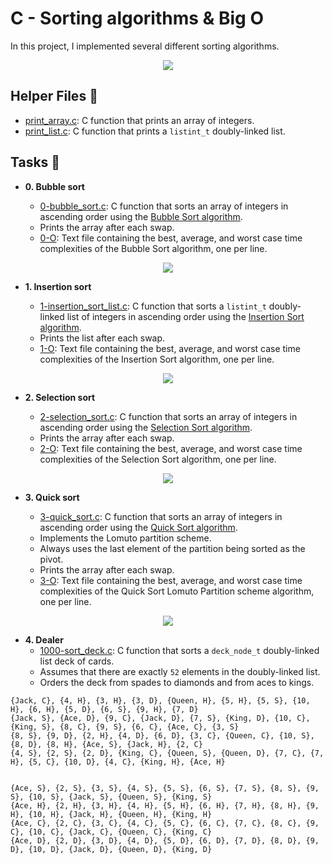 # C - Sorting algorithms & Big O

In this project, I implemented several different sorting algorithms.

<p align="center">
 <img src= "https://s3.eu-west-3.amazonaws.com/hbtn.intranet.project.files/holbertonschool-low_level_programming/248/willy-wonka.png">
 
 ## Helper Files :raised_hands:

- [print_array.c](./print_array.c): C function that prints an array of integers.
- [print_list.c](./print_list.c): C function that prints a `listint_t` doubly-linked list.

## Tasks :page_with_curl:

- **0. Bubble sort**

  - [0-bubble_sort.c](./0-bubble_sort.c): C function that sorts an array of integers in ascending order using the [Bubble Sort algorithm](https://en.wikipedia.org/wiki/Bubble_sort).
  - Prints the array after each swap.
  - [0-O](./0-O): Text file containing the best, average, and worst case time complexities of the Bubble Sort algorithm, one per line.
  
 <p align="center">
 <img src= "https://upload.wikimedia.org/wikipedia/commons/c/c8/Bubble-sort-example-300px.gif">
  
- **1. Insertion sort**

  - [1-insertion_sort_list.c](./1-insertion_sort_list.c): C function that sorts a `listint_t` doubly-linked list of integers in ascending order using the
    [Insertion Sort algorithm](https://en.wikipedia.org/wiki/Insertion_sort).
  - Prints the list after each swap.
  - [1-O](./1-O): Text file containing the best, average, and worst case time complexities of the Insertion Sort algorithm, one per line.

<p align="center">
<img src= "https://upload.wikimedia.org/wikipedia/commons/0/0f/Insertion-sort-example-300px.gif">

- **2. Selection sort**

  - [2-selection_sort.c](./2-selection_sort.c): C function that sorts an array of integers in ascending order using the [Selection Sort algorithm](https://en.wikipedia.org/wiki/Selection_sort).
  - Prints the array after each swap.
  - [2-O](./2-O): Text file containing the best, average, and worst case time complexities of the Selection Sort algorithm, one per line.
  
<p align="center">
<img src= "https://upload.wikimedia.org/wikipedia/commons/9/94/Selection-Sort-Animation.gif">

- **3. Quick sort**

  - [3-quick_sort.c](./3-quick_sort.c): C function that sorts an array of integers in ascending order using the [Quick Sort algorithm](https://en.wikipedia.org/wiki/Quicksort).
  - Implements the Lomuto partition scheme.
  - Always uses the last element of the partition being sorted as the pivot.
  - Prints the array after each swap.
  - [3-O](./3-O): Text file containing the best, average, and worst case time complexities of the Quick Sort Lomuto Partition scheme algorithm, one per line.
  
<p align="center">
<img src= "https://upload.wikimedia.org/wikipedia/commons/6/6a/Sorting_quicksort_anim.gif">

- **4. Dealer**
  - [1000-sort_deck.c](./1000-sort_deck.c): C function that sorts a `deck_node_t` doubly-linked list deck of cards.
  - Assumes that there are exactly `52` elements in the doubly-linked list.
  - Orders the deck from spades to diamonds and from aces to kings.
```
{Jack, C}, {4, H}, {3, H}, {3, D}, {Queen, H}, {5, H}, {5, S}, {10, H}, {6, H}, {5, D}, {6, S}, {9, H}, {7, D}
{Jack, S}, {Ace, D}, {9, C}, {Jack, D}, {7, S}, {King, D}, {10, C}, {King, S}, {8, C}, {9, S}, {6, C}, {Ace, C}, {3, S}
{8, S}, {9, D}, {2, H}, {4, D}, {6, D}, {3, C}, {Queen, C}, {10, S}, {8, D}, {8, H}, {Ace, S}, {Jack, H}, {2, C}
{4, S}, {2, S}, {2, D}, {King, C}, {Queen, S}, {Queen, D}, {7, C}, {7, H}, {5, C}, {10, D}, {4, C}, {King, H}, {Ace, H}


{Ace, S}, {2, S}, {3, S}, {4, S}, {5, S}, {6, S}, {7, S}, {8, S}, {9, S}, {10, S}, {Jack, S}, {Queen, S}, {King, S}
{Ace, H}, {2, H}, {3, H}, {4, H}, {5, H}, {6, H}, {7, H}, {8, H}, {9, H}, {10, H}, {Jack, H}, {Queen, H}, {King, H}
{Ace, C}, {2, C}, {3, C}, {4, C}, {5, C}, {6, C}, {7, C}, {8, C}, {9, C}, {10, C}, {Jack, C}, {Queen, C}, {King, C}
{Ace, D}, {2, D}, {3, D}, {4, D}, {5, D}, {6, D}, {7, D}, {8, D}, {9, D}, {10, D}, {Jack, D}, {Queen, D}, {King, D}
```

